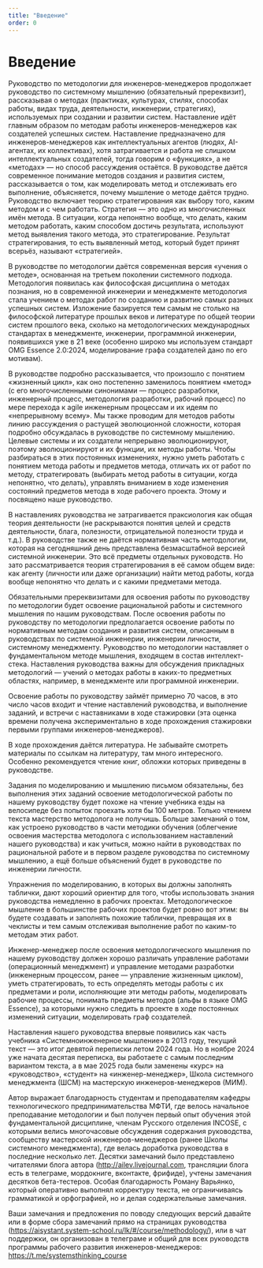 ```yaml
---
title: "Введение"
order: 0
---
```


# Введение

Руководство по методологии для инженеров-менеджеров продолжает руководство по системному мышлению (обязательный пререквизит), рассказывая о методах (практиках, культурах, стилях, способах работы, видах труда, деятельности, инженерии, стратегиях), используемых при создании и развитии систем. Наставление идёт главным образом по методам работы инженеров-менеджеров как создателей успешных систем. Наставление предназначено для инженеров-менеджеров как интеллектуальных агентов (людях, AI-агентах, их коллективах), хотя затрагивается и работа не слишком интеллектуальных создателей, тогда говорим о «функциях», а не «методах» — но способ рассуждения остаётся. В руководстве даётся современное понимание методов создания и развития систем, рассказывается о том, как моделировать метод и отслеживать его выполнение, объясняется, почему мышление о методе даётся трудно. Руководство включает теорию стратегирования как выбору того, каким методом и с чем работать. Стратегия — это одно из многочисленных имён метода. В ситуации, когда непонятно вообще, что делать, каким методом работать, каким способом достичь результата, используют метод выявления такого метода, это стратегирование. Результат стратегирования, то есть выявленный метод, который будет принят всерьёз, называют «стратегией».

В руководстве по методологии даётся современная версия «учения о методе», основанная на третьем поколении системного подхода. Методология появилась как философская дисциплина о методах познания, но в современной инженерии и менеджменте методология стала учением о методах работ по созданию и развитию самых разных успешных систем. Изложение базируется тем самым не столько на философской литературе прошлых веков и литературе по общей теории систем прошлого века, сколько на методологических международных стандартах в менеджменте, инженерии, программной инженерии, появившихся уже в 21 веке (особенно широко мы используем стандарт OMG Essence 2.0:2024, моделирование графа создателей дано по его мотивам).

В руководстве подробно рассказывается, что произошло с понятием «жизненный цикл», как оно постепенно заменилось понятием «метод» (с его многочисленными синонимами — процесс разработки, инженерный процесс, методология разработки, рабочий процесс) по мере перехода к agile инженерным процессам и их идеям по «непрерывному всему». Мы также проводим для методов работы линию рассуждения о растущей эволюционной сложности, которая подробно обсуждалась в руководстве по системному мышлению. Целевые системы и их создатели непрерывно эволюционируют, поэтому эволюционируют и их функции, их методы работы. Чтобы разбираться в этих постоянных изменениях, нужно уметь работать с понятием метода работы и предметов метода, отличать их от работ по методу, стратегировать (выбирать метод работы в ситуации, когда непонятно, что делать), управлять вниманием в ходе изменения состояний предметов метода в ходе рабочего проекта. Этому и посвящено наше руководство.

В наставлениях руководства не затрагивается праксиология как общая теория деятельности (не раскрываются понятия целей и средств деятельности, блага, полезности, отрицательной полезности труда и т.д.). В руководстве также не даётся нормативная часть методологии, которая на сегодняшний день представлена безмасштабной версией системной инженерии. Это всё предметы отдельных руководств. Но зато рассматривается теория стратегирования в её самом общем виде: как агенту (личности или даже организации) найти метод работы, когда вообще непонятно что делать и с какими предметами метода.

Обязательными пререквизитами для освоения работы по руководству по методологии будет освоение рациональной работы и системного мышления по нашим руководствам. После освоения работы по руководству по методологии предполагается освоение работы по нормативным методам создания и развития систем, описанным в руководствах по системной инженерии, инженерии личности, системному менеджменту. Руководство по методологии наставляет о фундаментальном методе мышления, входящем в состав интеллект-стека. Наставления руководства важны для обсуждения прикладных методологий — учений о методах работы в каких-то предметных областях, например, в менеджменте или программной инженерии.

Освоение работы по руководству займёт примерно 70 часов, в это число часов входит и чтение наставлений руководства, и выполнение заданий, и встречи с наставниками в ходе стажировки (эта оценка времени получена экспериментально в ходе прохождения стажировки первыми группами инженеров-менеджеров).

В ходе прохождения даётся литература. Не забывайте смотреть материалы по ссылкам на литературу, там много интересного. Особенно рекомендуется чтение книг, обложки которых приведены в руководстве.

Задания по моделированию и мышлению письмом обязательны, без выполнения этих заданий освоение методологической работы по нашему руководству будет похоже на чтение учебника езды на велосипеде без попыток проехать хотя бы 100 метров. Только чтением текста мастерство методолога не получишь. Больше замечаний о том, как устроено руководство в части методики обучения (облегчение освоения мастерства методолога с использованием наставлений нашего руководства) и как учиться, можно найти в руководствах по рациональной работе и в первом разделе руководства по системному мышлению, а ещё больше объяснений будет в руководстве по инженерии личности.

Упражнения по моделированию, в которых вы должны заполнять таблички, дают хороший ориентир для того, чтобы использовать знания руководства немедленно в рабочих проектах. Методологическое мышление в большинстве рабочих проектов будет ровно вот этим: вы будете создавать и заполнять похожие таблички, превращая их в чеклисты и тем самым отслеживая выполнение работ по каким-то методам этих работ.

Инженер-менеджер после освоения методологического мышления по нашему руководству должен хорошо различать управление работами (операционный менеджмент) и управление методами разработки (инженерным процессом, ранее — управление жизненным циклом), уметь стратегировать, то есть определять методы работы с их предметами и роли, исполняющие эти методы работы, моделировать рабочие процессы, понимать предметы методов (альфы в языке OMG Essence), за которыми нужно следить в проекте в ходе постоянных изменений ситуации, моделировать граф создателей.

Наставления нашего руководства впервые появились как часть учебника «Системноинженерное мышление» в 2013 году, текущий текст — это итог девятой переписки летом 2024 года. Но в ноябре 2024 уже начата десятая переписка, вы работаете с самым последним вариантом текста, а в мае 2025 года были заменены «курс» на «руководство», «студент» на «инженер-менеджер», Школа системного менеджмента (ШСМ) на мастерскую инженеров-менеджеров (МИМ).

Автор выражает благодарность студентам и преподавателям кафедры технологического предпринимательства МФТИ, где велось начальное преподавание методологии и был получен первый опыт обучения этой фундаментальной дисциплине, членам Русского отделения INCOSE, с которыми велись многочасовые обсуждения содержания руководства, сообществу мастерской инженеров-менеджеров (ранее Школы системного менеджмента), где велась доработка руководства в последние несколько лет. Десятки замечаний было представлено читателями блога автора ([http](http://ailev.livejournal.com)[://](http://ailev.livejournal.com)[ailev](http://ailev.livejournal.com)[.](http://ailev.livejournal.com)[livejournal](http://ailev.livejournal.com)[.](http://ailev.livejournal.com)[com](http://ailev.livejournal.com), трансляции блога есть в телеграме, мордокниге, вконтакте, фрифиде), учтены замечания десятков бета-тестеров. Особая благодарность Роману Варьянко, который оперативно выполнял корректуру текста, не ограничиваясь грамматикой и орфографией, но и делая содержательные замечания.

Ваши замечания и предложения по поводу следующих версий давайте или в форме сбора замечаний прямо на страницах руководства (<https://aisystant.system-school.ru/lk/#/course/methodology/>), или в чат поддержки, он организован в телеграме и общий для всех руководств программы рабочего развития инженеров-менеджеров: <https://t.me/systemsthinking_course>